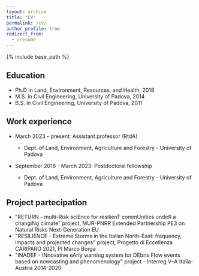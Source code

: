 ```yaml
---
layout: archive
title: "CV"
permalink: /cv/
author_profile: true
redirect_from:
  - /resume
---
```


{% include base_path %}

## Education
* Ph.D in Land, Environment, Resources, and Health, 2018
* M.S. in Civil Engineering, University of Padova, 2014
* B.S. in Civil Engineering, University of Padova, 2011

## Work experience

* March 2023 - present: Assistant professor (RtdA) 
  * Dept. of Land, Environment, Agriculture and Forestry - University of Padova

* September 2018 - March 2023: Postdoctoral fellowship
  * Dept. of Land, Environment, Agriculture and Forestry - University of Padova
  
## Project partecipation
* "RETURN - multi-Risk sciEnce for resilienT commUnities undeR a changiNg climate" project, MUR-PNRR Extended Partnership PE3 on Natural Risks Next-Generation EU
* "RESILIENCE - Extreme Storms in the Italian North-East: frequency, impacts and projected changes" project, Progetto di Eccellenza CARIPARO 2021, PI Marco Borga
* "INADEF - INnovative eArly warning system for DEbris Flow events based on nowcasting and phenomenology" project - Interreg V–A Italia-Austria 2014-2020

